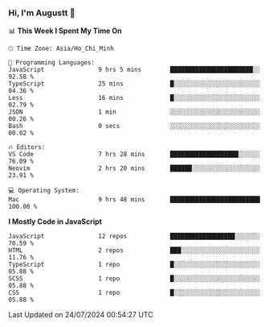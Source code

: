 ### Hi, I'm Augustt 👋

<!--START_SECTION:waka-->
📊 **This Week I Spent My Time On** 

```text
🕑︎ Time Zone: Asia/Ho_Chi_Minh

💬 Programming Languages: 
JavaScript               9 hrs 5 mins        ███████████████████████░░   92.58 % 
TypeScript               25 mins             █░░░░░░░░░░░░░░░░░░░░░░░░   04.36 % 
Less                     16 mins             █░░░░░░░░░░░░░░░░░░░░░░░░   02.79 % 
JSON                     1 min               ░░░░░░░░░░░░░░░░░░░░░░░░░   00.26 % 
Bash                     0 secs              ░░░░░░░░░░░░░░░░░░░░░░░░░   00.02 % 

🔥 Editors: 
VS Code                  7 hrs 28 mins       ███████████████████░░░░░░   76.09 % 
Neovim                   2 hrs 20 mins       ██████░░░░░░░░░░░░░░░░░░░   23.91 % 

💻 Operating System: 
Mac                      9 hrs 48 mins       █████████████████████████   100.00 % 
```

**I Mostly Code in JavaScript** 

```text
JavaScript               12 repos            ██████████████████░░░░░░░   70.59 % 
HTML                     2 repos             ███░░░░░░░░░░░░░░░░░░░░░░   11.76 % 
TypeScript               1 repo              █░░░░░░░░░░░░░░░░░░░░░░░░   05.88 % 
SCSS                     1 repo              █░░░░░░░░░░░░░░░░░░░░░░░░   05.88 % 
CSS                      1 repo              █░░░░░░░░░░░░░░░░░░░░░░░░   05.88 % 
```




 Last Updated on 24/07/2024 00:54:27 UTC
<!--END_SECTION:waka-->
